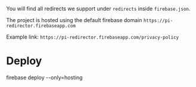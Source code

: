 You will find all redirects we support under `redirects` inside `firebase.json`.

The project is hosted using the default firebase domain `https://pi-redirector.firebaseapp.com`

Example link: `https://pi-redirector.firebaseapp.com/privacy-policy`

# Deploy
firebase deploy --only=hosting
